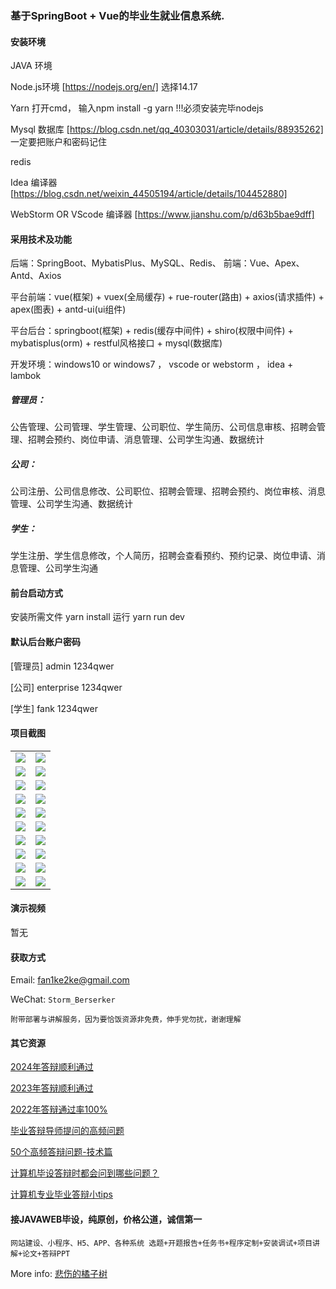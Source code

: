 ### 基于SpringBoot + Vue的毕业生就业信息系统.

#### 安装环境

JAVA 环境 

Node.js环境 [https://nodejs.org/en/] 选择14.17

Yarn 打开cmd， 输入npm install -g yarn !!!必须安装完毕nodejs

Mysql 数据库 [https://blog.csdn.net/qq_40303031/article/details/88935262] 一定要把账户和密码记住

redis

Idea 编译器 [https://blog.csdn.net/weixin_44505194/article/details/104452880]

WebStorm OR VScode 编译器 [https://www.jianshu.com/p/d63b5bae9dff]

#### 采用技术及功能

后端：SpringBoot、MybatisPlus、MySQL、Redis、
前端：Vue、Apex、Antd、Axios

平台前端：vue(框架) + vuex(全局缓存) + rue-router(路由) + axios(请求插件) + apex(图表)  + antd-ui(ui组件)

平台后台：springboot(框架) + redis(缓存中间件) + shiro(权限中间件) + mybatisplus(orm) + restful风格接口 + mysql(数据库)

开发环境：windows10 or windows7 ， vscode or webstorm ， idea + lambok

##### 管理员：
公告管理、公司管理、学生管理、公司职位、学生简历、公司信息审核、招聘会管理、招聘会预约、岗位申请、消息管理、公司学生沟通、数据统计

##### 公司：
公司注册、公司信息修改、公司职位、招聘会管理、招聘会预约、岗位审核、消息管理、公司学生沟通、数据统计

##### 学生：
学生注册、学生信息修改，个人简历，招聘会查看预约、预约记录、岗位申请、消息管理、公司学生沟通


#### 前台启动方式
安装所需文件 yarn install 
运行 yarn run dev

#### 默认后台账户密码
[管理员]
admin
1234qwer

[公司]
enterprise
1234qwer

[学生]
fank
1234qwer
#### 项目截图

|  |  |
|---------------------|---------------------|
| ![](https://fank-bucket-oss.oss-cn-beijing.aliyuncs.com/img/1728477337683.png) | ![](https://fank-bucket-oss.oss-cn-beijing.aliyuncs.com/img/1728477497506.png) |
| ![](https://fank-bucket-oss.oss-cn-beijing.aliyuncs.com/img/1728477715466.png) | ![](https://fank-bucket-oss.oss-cn-beijing.aliyuncs.com/img/1728477482568.png) |
| ![](https://fank-bucket-oss.oss-cn-beijing.aliyuncs.com/img/1728477702846.png) | ![](https://fank-bucket-oss.oss-cn-beijing.aliyuncs.com/img/1728477467370.png) |
| ![](https://fank-bucket-oss.oss-cn-beijing.aliyuncs.com/img/1728477630649.png) | ![](https://fank-bucket-oss.oss-cn-beijing.aliyuncs.com/img/1728477452144.png) |
| ![](https://fank-bucket-oss.oss-cn-beijing.aliyuncs.com/img/1728477603216.png) | ![](https://fank-bucket-oss.oss-cn-beijing.aliyuncs.com/img/1728477439422.png) |
| ![](https://fank-bucket-oss.oss-cn-beijing.aliyuncs.com/img/1728477585933.png) | ![](https://fank-bucket-oss.oss-cn-beijing.aliyuncs.com/img/1728477426360.png) |
| ![](https://fank-bucket-oss.oss-cn-beijing.aliyuncs.com/img/1728477571833.png) | ![](https://fank-bucket-oss.oss-cn-beijing.aliyuncs.com/img/1728477412801.png) |
| ![](https://fank-bucket-oss.oss-cn-beijing.aliyuncs.com/img/1728477556024.png) | ![](https://fank-bucket-oss.oss-cn-beijing.aliyuncs.com/img/1728477399243.png) |
| ![](https://fank-bucket-oss.oss-cn-beijing.aliyuncs.com/img/1728477542193.png) | ![](https://fank-bucket-oss.oss-cn-beijing.aliyuncs.com/img/1728477387634.png) |
| ![](https://fank-bucket-oss.oss-cn-beijing.aliyuncs.com/img/1728477511086.png) | ![](https://fank-bucket-oss.oss-cn-beijing.aliyuncs.com/img/1728477373245.png) |

#### 演示视频

暂无

#### 获取方式

Email: fan1ke2ke@gmail.com

WeChat: `Storm_Berserker`

`附带部署与讲解服务，因为要恰饭资源非免费，伸手党勿扰，谢谢理解`

#### 其它资源

[2024年答辩顺利通过](https://berserker287.github.io/2024/06/06/2024%E5%B9%B4%E7%AD%94%E8%BE%A9%E9%A1%BA%E5%88%A9%E9%80%9A%E8%BF%87/)

[2023年答辩顺利通过](https://berserker287.github.io/2023/06/14/2023%E5%B9%B4%E7%AD%94%E8%BE%A9%E9%A1%BA%E5%88%A9%E9%80%9A%E8%BF%87/)

[2022年答辩通过率100%](https://berserker287.github.io/2022/05/25/%E9%A1%B9%E7%9B%AE%E4%BA%A4%E6%98%93%E8%AE%B0%E5%BD%95/)

[毕业答辩导师提问的高频问题](https://berserker287.github.io/2023/06/13/%E6%AF%95%E4%B8%9A%E7%AD%94%E8%BE%A9%E5%AF%BC%E5%B8%88%E6%8F%90%E9%97%AE%E7%9A%84%E9%AB%98%E9%A2%91%E9%97%AE%E9%A2%98/)

[50个高频答辩问题-技术篇](https://berserker287.github.io/2023/06/13/50%E4%B8%AA%E9%AB%98%E9%A2%91%E7%AD%94%E8%BE%A9%E9%97%AE%E9%A2%98-%E6%8A%80%E6%9C%AF%E7%AF%87/)

[计算机毕设答辩时都会问到哪些问题？](https://www.zhihu.com/question/31020988)

[计算机专业毕业答辩小tips](https://zhuanlan.zhihu.com/p/145911029)

#### 接JAVAWEB毕设，纯原创，价格公道，诚信第一

`网站建设、小程序、H5、APP、各种系统 选题+开题报告+任务书+程序定制+安装调试+项目讲解+论文+答辩PPT`

More info: [悲伤的橘子树](https://berserker287.github.io/)
